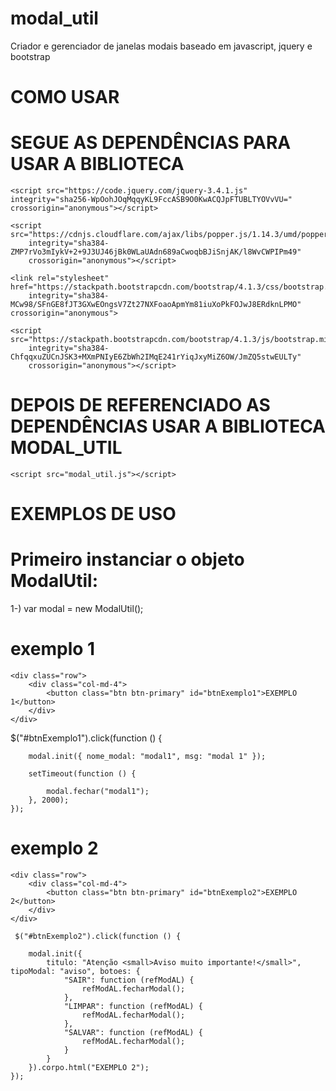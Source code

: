 # modal_util
Criador e gerenciador de janelas modais baseado em javascript, jquery e bootstrap

# COMO USAR

# SEGUE AS DEPENDÊNCIAS PARA USAR A BIBLIOTECA

    <script src="https://code.jquery.com/jquery-3.4.1.js" integrity="sha256-WpOohJOqMqqyKL9FccASB9O0KwACQJpFTUBLTYOVvVU=" crossorigin="anonymous"></script> 
		
	<script src="https://cdnjs.cloudflare.com/ajax/libs/popper.js/1.14.3/umd/popper.min.js"
		integrity="sha384-ZMP7rVo3mIykV+2+9J3UJ46jBk0WLaUAdn689aCwoqbBJiSnjAK/l8WvCWPIPm49"
		crossorigin="anonymous"></script>

	<link rel="stylesheet" href="https://stackpath.bootstrapcdn.com/bootstrap/4.1.3/css/bootstrap.min.css"
		integrity="sha384-MCw98/SFnGE8fJT3GXwEOngsV7Zt27NXFoaoApmYm81iuXoPkFOJwJ8ERdknLPMO" crossorigin="anonymous">

	<script src="https://stackpath.bootstrapcdn.com/bootstrap/4.1.3/js/bootstrap.min.js"
		integrity="sha384-ChfqqxuZUCnJSK3+MXmPNIyE6ZbWh2IMqE241rYiqJxyMiZ6OW/JmZQ5stwEULTy"
		crossorigin="anonymous"></script>
        

# DEPOIS DE REFERENCIADO AS DEPENDÊNCIAS USAR A BIBLIOTECA MODAL_UTIL

    <script src="modal_util.js"></script>

# EXEMPLOS DE USO

# Primeiro instanciar o objeto ModalUtil:

 1-) var modal = new ModalUtil();

# exemplo 1

    <div class="row">
		<div class="col-md-4">
			<button class="btn btn-primary" id="btnExemplo1">EXEMPLO 1</button>
		</div>
	</div>

  $("#btnExemplo1").click(function () {

        modal.init({ nome_modal: "modal1", msg: "modal 1" });

        setTimeout(function () {

            modal.fechar("modal1");
        }, 2000);       
    });

# exemplo 2

    <div class="row">
		<div class="col-md-4">
			<button class="btn btn-primary" id="btnExemplo2">EXEMPLO 2</button>
		</div>
	</div>

     $("#btnExemplo2").click(function () {

        modal.init({
            titulo: "Atenção <small>Aviso muito importante!</small>", tipoModal: "aviso", botoes: {
                "SAIR": function (refModAL) {
                    refModAL.fecharModal();
                },
                "LIMPAR": function (refModAL) {
                    refModAL.fecharModal();
                },
                "SALVAR": function (refModAL) {
                    refModAL.fecharModal();
                }
            }
        }).corpo.html("EXEMPLO 2");
    });

   

